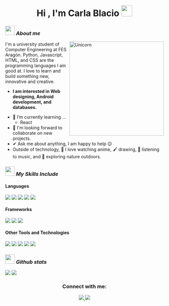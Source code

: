 <h1 align="center">Hi , I'm Carla Blacio <img src="https://media.giphy.com/media/hvRJCLFzcasrR4ia7z/giphy.gif" width="35"></h1>

### <img src="https://media.giphy.com/media/ObNTw8Uzwy6KQ/giphy.gif" width="30px">&nbsp;***About me***
<img align="right" width=300px alt="Unicorn" src="https://media.giphy.com/media/3ohs4BSacFKI7A717y/giphy.gif" />

I'm a university student of Computer Engineering at FES Aragón. Python, Javascript, HTML, and CSS are the programming languages I am good at. I love to learn and build something new, innovative and creative.
* **I am interested in Web designing, Android development, and databases.**
- 🌱 I’m currently learning ...
  - React
- 👯 I'm looking forward to collaborate on new projects.
- ✔ Ask me about anything, I am happy to help 😉<br>
- Outside of technology, 🍥 I love watching anime, 🖌️ drawing, 🎵 listening to music, and 🌴 exploring nature outdoors.

### <img src="https://media.giphy.com/media/ObNTw8Uzwy6KQ/giphy.gif" width="30px">&nbsp;***My Skills Include*** 

<h4> Languages </h4>
<span> 
  <img src="https://img.shields.io/badge/HTML5-E34F26?style=for-the-badge&logo=html5&logoColor=white">
  <img src="https://img.shields.io/badge/CSS3-1572B6?style=for-the-badge&logo=css3&logoColor=white">
  <img src="https://img.shields.io/badge/JavaScript-F7DF1E?style=for-the-badge&logo=javascript&logoColor=black">
  <img src="https://img.shields.io/badge/Java-ED8B00?style=for-the-badge&logo=java&logoColor=white">
  <img src="https://img.shields.io/badge/python-3670A0?style=for-the-badge&logo=python&logoColor=ffdd54">
</span>

<h4> Frameworks </h4>
<span>
  <img src="https://img.shields.io/badge/Bootstrap-563D7C?style=for-the-badge&logo=bootstrap&logoColor=white">
  <img src="https://img.shields.io/badge/Flutter-%2302569B.svg?style=for-the-badge&logo=Flutter&logoColor=white">
  <img src="https://img.shields.io/badge/react-%2320232a.svg?style=for-the-badge&logo=react&logoColor=%2361DAFB">
</span>

<h4> Other Tools and Technologies </h4>
<span>
  <img src="https://img.shields.io/badge/git-%23F05033.svg?style=for-the-badge&logo=git&logoColor=white">
  <img src="https://img.shields.io/badge/github-%23121011.svg?style=for-the-badge&logo=github&logoColor=white">
  <img src="https://img.shields.io/badge/Android_Studio-3DDC84?style=for-the-badge&logo=android-studio&logoColor=white">
  <img src="https://img.shields.io/badge/Visual_Studio_Code-0078D4?style=for-the-badge&logo=visual%20studio%20code&logoColor=white">  
  <img src="https://img.shields.io/badge/Xampp-F37623?style=for-the-badge&logo=xampp&logoColor=white">
</span>

### <img src="https://media.giphy.com/media/ObNTw8Uzwy6KQ/giphy.gif" width="30px">&nbsp;***Github stats*** 
[![](https://github-readme-stats.vercel.app/api?username=CarlaBl&show_icons=true&theme=tokyonight&hide_border=true&locale=en)](https://github.com/CarlaBl)
[![](https://github-readme-streak-stats.herokuapp.com/?user=CarlaBl&theme=material-palenight)](https://github.com/CarlaBl)

<h3 align="center">Connect with me:</h3>

<p align="center"> 
  <a href="https://www.linkedin.com/in/carla-blacio"> 
    <img src="https://img.shields.io/badge/linkedin-%230077B5.svg?style=for-the-badge&logo=linkedin&logoColor=white"/> 
  </a>
  <a href="https://www.Instagram.com/_carlybl_"> 
    <img src="https://img.shields.io/badge/Instagram-%23E4405F.svg?style=for-the-badge&logo=Instagram&logoColor=white"/> 
  </a>
</p>

